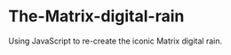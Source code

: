 The-Matrix-digital-rain
=======================

Using JavaScript to re-create the iconic Matrix digital rain.
